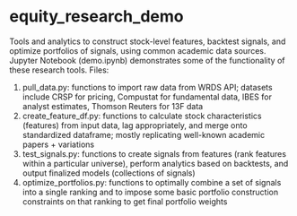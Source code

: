 # equity_research_demo
Tools and analytics to construct stock-level features, backtest signals, and optimize portfolios of signals, using common academic data sources.
Jupyter Notebook (demo.ipynb) demonstrates some of the functionality of these research tools.
Files:
1. pull_data.py: functions to import raw data from WRDS API; datasets include CRSP for pricing, Compustat for fundamental data, IBES for analyst estimates, Thomson Reuters for 13F data
2. create_feature_df.py: functions to calculate stock characteristics (features) from input data, lag appropriately, and merge onto standardized dataframe; mostly replicating well-known academic papers + variations
3. test_signals.py: functions to create signals from features (rank features within a particular universe), perform analytics based on backtests, and output finalized models (collections of signals)
4. optimize_portfolios.py: functions to optimally combine a set of signals into a single ranking and to impose some basic portfolio construction constraints on that ranking to get final portfolio weights
